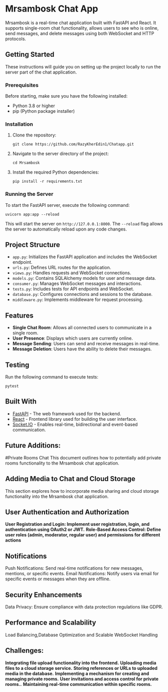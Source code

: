 

# Mrsambosk Chat App

Mrsambosk is a real-time chat application built with FastAPI and React. It supports single-room chat functionality, allows users to see who is online, send messages, and delete messages using both WebSocket and HTTP protocols.

## Getting Started

These instructions will guide you on setting up the project locally to run the server part of the chat application.

### Prerequisites

Before starting, make sure you have the following installed:
- Python 3.8 or higher
- pip (Python package installer)

### Installation

1. Clone the repository:
   ```
   git clone https://github.com/RazyKherEdin1/Chatapp.git
   ```

2. Navigate to the server directory of the project:
   ```
   cd Mrsambosk
   ```

3. Install the required Python dependencies:
   ```
   pip install -r requirements.txt
   ```

### Running the Server

To start the FastAPI server, execute the following command:
```
uvicorn app:app --reload
```
This will start the server on `http://127.0.0.1:8000`. The `--reload` flag allows the server to automatically reload upon any code changes.

## Project Structure

- `app.py`: Initializes the FastAPI application and includes the WebSocket endpoint.
- `urls.py`: Defines URL routes for the application.
- `views.py`: Handles requests and WebSocket connections.
- `models.py`: Contains SQLAlchemy models for user and message data.
- `consumer.py`: Manages WebSocket messages and interactions.
- `tests.py`: Includes tests for API endpoints and WebSocket.
- `database.py`: Configures connections and sessions to the database.
- `middleware.py`: Implements middleware for request processing.

## Features

- **Single Chat Room**: Allows all connected users to communicate in a single room.
- **User Presence**: Displays which users are currently online.
- **Message Sending**: Users can send and receive messages in real-time.
- **Message Deletion**: Users have the ability to delete their messages.

## Testing

Run the following command to execute tests:
```
pytest
```

## Built With

* [FastAPI](https://fastapi.tiangolo.com/) - The web framework used for the backend.
* [React](https://reactjs.org/) - Frontend library used for building the user interface.
* [Socket.IO](https://socket.io/) - Enables real-time, bidirectional and event-based communication.




## Future Additions: 
#Private Rooms Chat
This document outlines how to potentially add private rooms functionality to the Mrsambosk chat application.
## Adding Media to Chat and Cloud Storage
This section explores how to incorporate media sharing and cloud storage functionality into the Mrsambosk chat application.
## User Authentication and Authorization
**User Registration and Login: Implement user registration, login, and authentication using OAuth2 or JWT.**
**Role-Based Access Control: Define user roles (admin, moderator, regular user) and permissions for different actions**
## Notifications
Push Notifications: Send real-time notifications for new messages, mentions, or specific events.
Email Notifications: Notify users via email for specific events or messages when they are offline.
## Security Enhancements
Data Privacy: Ensure compliance with data protection regulations like GDPR.
## Performance and Scalability
Load Balancing,Database Optimization and Scalable WebSocket Handling

## Challenges:
**Integrating file upload functionality into the frontend.**
**Uploading media files to a cloud storage service.**
**Storing references or URLs to uploaded media in the database.**
**Implementing a mechanism for creating and managing private rooms.**
**User invitations and access control for private rooms..**
**Maintaining real-time communication within specific rooms.**



```
